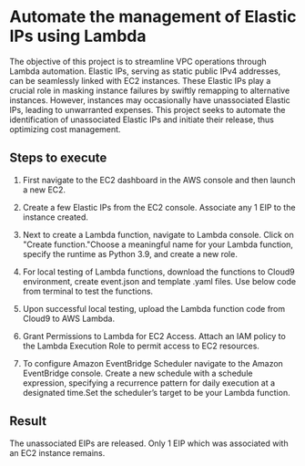 # Automate the management of Elastic IPs using Lambda

The objective of this project is to streamline VPC operations through Lambda automation. Elastic IPs, serving as static public IPv4 addresses, can be seamlessly linked with EC2 instances. These Elastic IPs play a crucial role in masking instance failures by swiftly remapping to alternative instances. However, instances may occasionally have unassociated Elastic IPs, leading to unwarranted expenses. This project seeks to automate the identification of unassociated Elastic IPs and initiate their release, thus optimizing cost management.

## Steps to execute

1. First navigate to the EC2 dashboard in the AWS console and then launch a new EC2.

2. Create a few Elastic IPs from the EC2 console. Associate any 1 EIP to the instance created.

3. Next to create a Lambda function,  navigate to Lambda console. Click on "Create function."Choose a meaningful name for your Lambda function, specify the runtime as Python 3.9, and create a new role.

4. For local testing of Lambda functions, download the functions to Cloud9 environment, create event.json and template .yaml files. Use below code from terminal to test the functions. 

5. Upon successful local testing, upload the Lambda function code from Cloud9 to AWS Lambda.

6. Grant Permissions to Lambda for EC2 Access. Attach an IAM policy to the Lambda Execution Role to permit access to EC2 resources. 

7. To configure Amazon EventBridge Scheduler navigate to the Amazon EventBridge console.  Create a new schedule with a schedule expression, specifying a recurrence pattern for daily execution at a designated time.Set the scheduler’s target to be your Lambda function.

## Result

The unassociated EIPs are released. Only 1 EIP which was associated with an EC2 instance remains.
